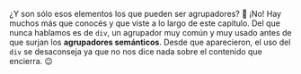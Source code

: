 ¿Y son sólo esos elementos los que pueden ser agrupadores? :thinking: ¡No! Hay muchos más que conocés y que viste a lo largo de este capítulo. Del que nunca hablamos es de `div`, un agrupador muy común y muy usado antes de que surjan los **agrupadores semánticos**. Desde que aparecieron, el uso del `div` se desaconseja ya que no nos dice nada sobre el contenido que encierra. :wink:
